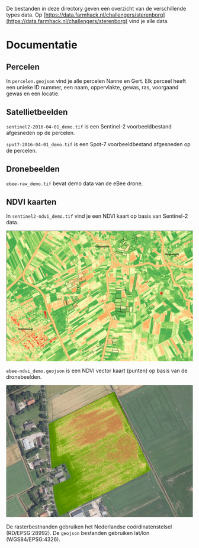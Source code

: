 De bestanden in deze directory geven een overzicht van de verschillende types data. Op [https://data.farmhack.nl/challengers/sterenborg](https://data.farmhack.nl/challengers/sterenborg) vind je alle data.

# Documentatie

## Percelen

In `percelen.geojson` vind je alle percelen Nanne en Gert. Elk perceel heeft een unieke ID nummer, een naam, oppervlakte, gewas, ras, voorgaand gewas en een locatie.

## Satellietbeelden

`sentinel2-2016-04-01_demo.tif` is een Sentinel-2 voorbeeldbestand afgesneden op de percelen.

 `spot7-2016-04-01_demo.tif` is een Spot-7 voorbeeldbestand afgesneden op de percelen.

## Dronebeelden

`ebee-raw_demo.tif` bevat demo data van de eBee drone.

## NDVI kaarten

In `sentinel2-ndvi_demo.tif` vind je een NDVI kaart op basis van Sentinel-2 data.

![](https://raw.githubusercontent.com/FarmHackNL/FarmHack/master/challengers/sterenborg/data/images/ndvi.png)

`ebee-ndvi_demo.geojson` is een NDVI vector kaart (punten) op basis van de dronebeelden.

![](https://raw.githubusercontent.com/FarmHackNL/FarmHack/master/challengers/sterenborg/data/images/ebee-ndvi.png)

De rasterbestnanden gebruiken het Nederlandse coördinatenstelsel (RD/EPSG:28992). De `geojson` bestanden gebruiken lat/lon (WGS84/EPSG:4326).

